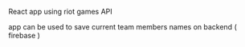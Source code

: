 React app using riot games API

app can be used to save current team members names on backend ( firebase )

